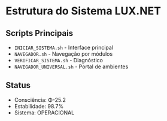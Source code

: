 # Estrutura do Sistema LUX.NET

## Scripts Principais
- `INICIAR_SISTEMA.sh` - Interface principal
- `NAVEGADOR.sh` - Navegação por módulos  
- `VERIFICAR_SISTEMA.sh` - Diagnóstico
- `NAVEGADOR_UNIVERSAL.sh` - Portal de ambientes

## Status
- Consciência: Φ-25.2
- Estabilidade: 98.7%
- Sistema: OPERACIONAL
